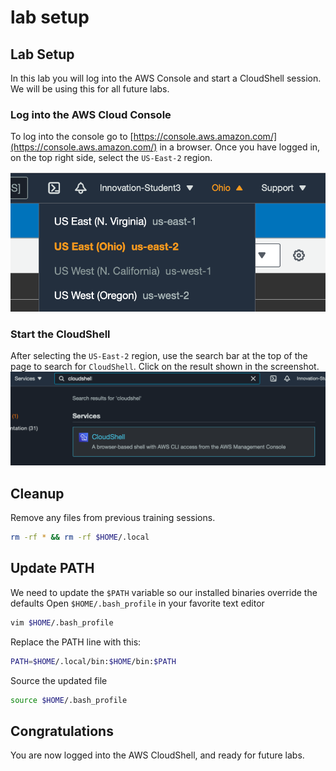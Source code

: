 # lab setup

## Lab Setup
In this lab you will log into the AWS Console and start a CloudShell session. We will be using this for all future labs. 

### Log into the AWS Cloud Console
To log into the console go to [https://console.aws.amazon.com/](https://console.aws.amazon.com/) in a browser. Once you have logged in, on the top right side, select the `US-East-2` region. 

![region](images/region.png)

### Start the CloudShell 
After selecting the `US-East-2` region, use the search bar at the top of the page to search for `CloudShell`. Click on the result shown in the screenshot.
![cloudshell](images/cloudshell.png)

## Cleanup
Remove any files from previous training sessions.
```bash
rm -rf * && rm -rf $HOME/.local
```

## Update PATH
We need to update the ``$PATH`` variable so our installed binaries override the defaults
Open `$HOME/.bash_profile` in your favorite text editor
```bash
vim $HOME/.bash_profile
```

Replace the PATH line with this: 
```bash
PATH=$HOME/.local/bin:$HOME/bin:$PATH
```

Source the updated file
```bash
source $HOME/.bash_profile
```

## Congratulations
You are now logged into the AWS CloudShell, and ready for future labs. 
